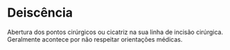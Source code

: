 # Deiscência
Abertura dos pontos cirúrgicos ou cicatriz na sua linha de incisão cirúrgica. Geralmente acontece por não respeitar orientações médicas.